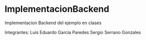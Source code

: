 # ImplementacionBackend
Implementacion Backend del ejemplo en clases

Integrantes: Luis Eduardo Garcia Paredes
             Sergio Serrano Gonzales
